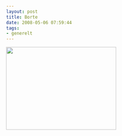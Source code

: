 ```yaml
---
layout: post
title: Borte
date: 2008-05-06 07:59:44
tags: 
- generelt
---
```


<a href="http://pjatt.net/images/2008/05/borte.jpg"><img class="aligncenter size-medium wp-image-528" title="Borte" src="http://pjatt.net/images/2008/05/borte.jpg" alt="" width="300" height="225" /></a>
